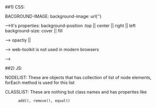 ##1) CSS:

BACGROUND-IMAGE:
background-image: url('')

-->It's properties:
 background-position :top || center || right || left 
 background-size: cover || fill 

--> opactiy || 

--> web-toolkit is not used in modern browsers

--> 

##2) JS:

NODELIST: These are objects that has collection of list of node elements, 
          forEach method is used for this list

CLASSLIST: These are nothing but class names and has properites like
          
          add(), remove(), equal()
